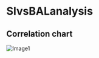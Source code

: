 # SIvsBALanalysis

## Correlation chart

![Image1](https://drive.google.com/uc?export=view&id=1q72_fFlglusYm5HsVTXfb9XAaKp9Tmje)

